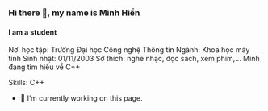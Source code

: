 ### Hi there 👋, my name is Minh Hiển
#### I am a student
Nơi học tập: Trường Đại học Công nghệ Thông tin 
Ngành: Khoa học máy tính 
Sinh nhật: 01/11/2003 
Sở thích: nghe nhạc, đọc sách, xem phim,... 
Mình đang tìm hiểu về C++

Skills: C++

- 🔭 I’m currently working on this page. 




